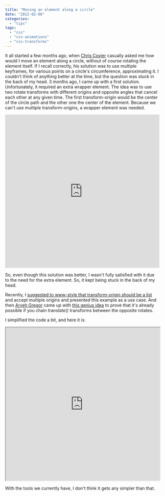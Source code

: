 ```yaml
---
title: "Moving an element along a circle"
date: "2012-02-08"
categories:
  - "tips"
tags:
  - "css"
  - "css-animations"
  - "css-transforms"
---
```


It all started a few months ago, when [Chris Coyier](http://css-tricks.com/) casually asked me how would I move an element along a circle, without of course rotating the element itself. If I recall correctly, his solution was to use multiple keyframes, for various points on a circle's circumference, approximating it. I couldn't think of anything better at the time, but the question was stuck in the back of my head. 3 months ago, I came up with a first solution. Unfortunately, it required an extra wrapper element. The idea was to use two rotate transforms with different origins and opposite angles that cancel each other at any given time. The first transform-origin would be the center of the circle path and the other one the center of the element. Because we can't use multiple transform-origins, a wrapper element was needed.

<iframe style="width: 100%; height: 500px;" src="http://jsfiddle.net/leaverou/zXPzY/embedded/result" frameborder="0" width="320" height="240"></iframe>

So, even though this solution was better, I wasn't fully satisfied with it due to the need for the extra element. So, it kept being stuck in the back of my head.

Recently, I [suggested to www-style that transform-origin should be a list](http://lists.w3.org/Archives/Public/www-style/2012Feb/0201.html) and accept multiple origins and presented this example as a use case. And then [Aryeh Gregor](http://aryeh.name/) came up with [this genius idea](http://lists.w3.org/Archives/Public/www-style/2012Feb/0294.html) to prove that it's already possible if you chain translate() transforms between the opposite rotates.

I simplified the code a bit, and here it is:

<iframe style="width: 100%; height: 500px;" src="http://dabblet.com/gist/1760283" width="320" height="240"></iframe>

With the tools we currently have, I don't think it gets any simpler than that.
